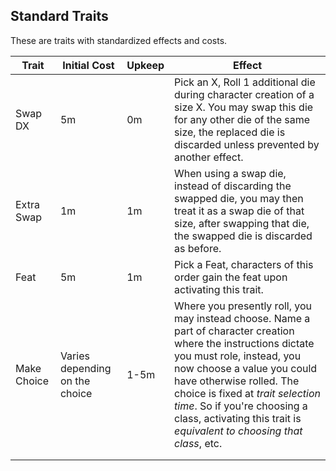 ## Standard Traits

These are traits with standardized effects and costs.

| Trait       | Initial Cost                   | Upkeep | Effect                                                                                                                                                                                                                                                                                                                                              |
| ----------- | ------------------------------ | ------ | --------------------------------------------------------------------------------------------------------------------------------------------------------------------------------------------------------------------------------------------------------------------------------------------------------------------------------------------------- |
| Swap DX     | 5m                             | 0m     | Pick an X, Roll 1 additional die during character creation of a size X. You may swap this die for any other die of the same size, the replaced die is discarded unless prevented by another effect.                                                                                                                                                 |
| Extra Swap  | 1m                             | 1m     | When using a swap die, instead of discarding the swapped die, you may then treat it as a swap die of that size, after swapping that die, the swapped die is discarded as before.                                                                                                                                                                    |
| Feat        | 5m                             | 1m     | Pick a Feat, characters of this order gain the feat upon activating this trait.                                                                                                                                                                                                                                                                     |
| Make Choice | Varies depending on the choice | 1-5m   | Where you presently roll, you may instead choose. Name a part of character creation where the instructions dictate you must role, instead, you now choose a value you could have otherwise rolled. The choice is fixed at _trait selection time_. So if you're choosing a class, activating this trait is _equivalent to choosing that class_, etc. |
|             |                                |        |                                                                                                                                                                                                                                                                                                                                                     |
|             |                                |        |                                                                                                                                                                                                                                                                                                                                                     |
